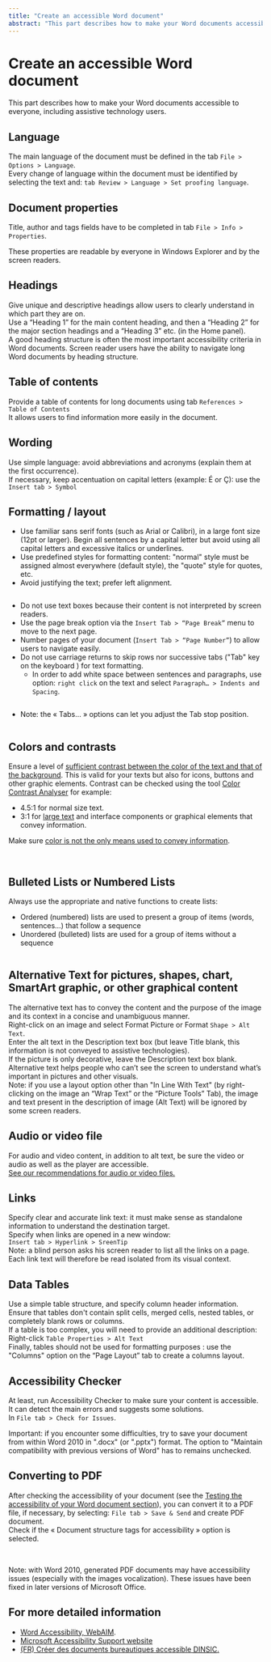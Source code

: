 ```yaml
---
title: "Create an accessible Word document"
abstract: "This part describes how to make your Word documents accessible to everyone, including assistive technology users"
---
```


# Create an accessible Word document

This part describes how to make your Word documents accessible to everyone, including assistive technology users.

## Language

The main language of the document must be defined in the tab `File > Options > Language`.  
Every change of language within the document must be identified by selecting the text and: `tab Review > Language > Set proofing language`.  

## Document properties

Title, author and tags fields have to be completed in tab `File > Info > Properties`.
<img alt="" src="/en/editorial-content/images/word1.png" class="img-fluid">

These properties are readable by everyone in Windows Explorer and by the screen readers. 

## Headings
Give unique and descriptive headings allow users to clearly understand in which part they are on.  
Use a “Heading 1” for the main content heading, and then a “Heading 2” for the major section headings and a “Heading 3” etc. (in the Home panel).  
A good heading structure is often the most important accessibility criteria in Word documents. 
Screen reader users have the ability to navigate long Word documents by heading structure. 

## Table of contents 
Provide a table of contents for long documents using tab `References > Table of Contents`  
It allows users to find information more easily in the document. 

## Wording
Use simple language: avoid abbreviations and acronyms (explain them at the first occurrence).  
If necessary, keep accentuation on capital letters (example: É or Ç): use the `Insert tab > Symbol`

## Formatting / layout
* Use familiar sans serif fonts (such as Arial or Calibri), in a large font size (12pt or larger). Begin all sentences by a capital letter but avoid using all capital letters and excessive italics or underlines.  
* Use predefined styles for formatting content: "normal" style must be assigned almost everywhere (default style), the "quote" style for quotes, etc.
* Avoid justifying the text; prefer left alignment.  
<img alt="" src="/en/editorial-content/images/word2.png" class="img-fluid">

* Do not use text boxes because their content is not interpreted by screen readers.  
* Use the page break option via the `Insert Tab > “Page Break”` menu to move to the next page.  
* Number pages of your document (`Insert Tab > “Page Number”`) to allow users to navigate easily.  
* Do not use carriage returns to skip rows nor successive tabs ("Tab" key on the keyboard ) for text formatting.  
  * In order to add white space between sentences and paragraphs, use option: `right click` on the text and select `Paragraph… > Indents and Spacing`.  
<img alt="" src="/en/editorial-content/images/word3.png" class="img-fluid">  

  * Note: the « Tabs… » options can let you adjust the Tab stop position.  
<img alt="" src="/en/editorial-content/images/word4.png" class="img-fluid">  

## Colors and contrasts
Ensure a level of [sufficient contrast between the color of the text and that of the background](/en/web/design/colors-and-contrasts/#make-sure-there-is-enough-contrast-between-font-and-background-colors). This is valid for your texts but also for icons, buttons and other graphic elements. Contrast can be checked using the tool [Color Contrast Analyser](https://www.paciellogroup.com/resources/contrastanalyser/) for example:
* 4.5:1 for normal size text.
* 3:1 for [large text](/en/glossary/#large-text) and interface components or graphical elements that convey information.

Make sure [color is not the only means used to convey information](/en/web/design/colors-and-contrasts/#do-not-use-colour-or-sensory-characteristics-as-the-unique-source-of-information).

<img alt="" src="/en/editorial-content/images/word5.png" class="img-fluid">  
<img alt="" src="/en/editorial-content/images/word6.png" class="img-fluid">

## Bulleted Lists or Numbered Lists
Always use the appropriate and native functions to create lists: 
- Ordered (numbered) lists are used to present a group of items (words, sentences…) that follow a sequence
- Unordered (bulleted) lists are used for a group of items without a sequence
<img alt="" src="/en/editorial-content/images/word7.png" class="img-fluid">

## Alternative Text for pictures, shapes, chart, SmartArt graphic, or other graphical content
The alternative text has to convey the content and the purpose of the image and its context in a concise and unambiguous manner.  
Right-click on an image and select Format Picture or Format `Shape > Alt Text`.  
Enter the alt text in the Description text box (but leave Title blank, this information is not conveyed to assistive technologies).  
If the picture is only decorative, leave the Description text box blank.  
Alternative text helps people who can’t see the screen to understand what’s important in pictures and other visuals.  
Note: if you use a layout option other than "In Line With Text" (by right-clicking on the image an “Wrap Text” or the “Picture Tools” Tab), the image and text present in the description of image (Alt Text) will be ignored by some screen readers.  

## Audio or video file
For audio and video content, in addition to alt text, be sure the video or audio as well as the player are accessible.  
<a href="/en/editorial-content/animated-components/">See our recommendations for audio or video files.</a>  

## Links 
Specify clear and accurate link text: it must make sense as standalone information to understand the destination target.  
Specify when links are opened in a new window:  
`Insert tab > Hyperlink > SreenTip`  
<img alt="" src="/en/editorial-content/images/word8.png" class="img-fluid">  
Note: a blind person asks his screen reader to list all the links on a page. Each link text will therefore be read isolated from its visual context.

## Data Tables
Use a simple table structure, and specify column header information.  
Ensure that tables don't contain split cells, merged cells, nested tables, or completely blank rows or columns.  
If a table is too complex, you will need to provide an additional description: Right-click `Table Properties > Alt Text`  
Finally, tables should not be used for formatting purposes : use the "Columns" option on the “Page Layout” tab to create a columns layout.

## Accessibility Checker
At least, run Accessibility Checker to make sure your content is accessible. It can detect the main errors and suggests some solutions.  
In `File tab > Check for Issues`.
<img alt="" src="/en/editorial-content/images/word9.png" class="img-fluid">  

Important: if you encounter some difficulties, try to save your document from within Word 2010 in ".docx" (or ".pptx") format. The option to "Maintain compatibility with previous versions of Word" has to remains unchecked. 

## Converting to PDF

After checking the accessibility of your document (see the [Testing the accessibility of your Word document section](/en/editorial-content/word/test/)), you can convert it to a PDF file, if necessary, by selecting: `File tab > Save & Send` and create PDF document.  
Check if the « Document structure tags for accessibility » option is selected.  

<img alt="" src="/en/editorial-content/images/word10.png" class="img-fluid">  

<img alt="" src="/en/editorial-content/images/word11.png" class="img-fluid">  

Note: with Word 2010, generated PDF documents may have accessibility issues (especially with the images vocalization). These issues have been fixed in later versions of Microsoft Office.

## For more detailed information

- <a href="http://webaim.org/techniques/word/" hreflang="en">Word Accessibility, WebAIM</a>.
- <a href="https://support.office.com/en-us/article/make-your-powerpoint-presentations-accessible-to-people-with-disabilities-6f7772b2-2f33-4bd2-8ca7-dae3b2b3ef25?ui=en-US&rs=en-US&ad=US">Microsoft Accessibility Support website</a>
- <a lang="fr" href="https://disic.github.io/guides-documents_bureautiques_accessibles/html/" hreflang="fr">(FR) Créer des documents bureautiques accessible <abbr title="direction interministérielle du numérique et du système d’information et de communication" lang="fr">DINSIC</abbr>.</a> 

